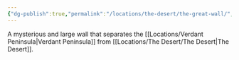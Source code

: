 ```yaml
---
{"dg-publish":true,"permalink":"/locations/the-desert/the-great-wall/","noteIcon":""}
---
```


A mysterious and large wall that separates the [[Locations/Verdant Peninsula\|Verdant Peninsula]] from [[Locations/The Desert/The Desert\|The Desert]].